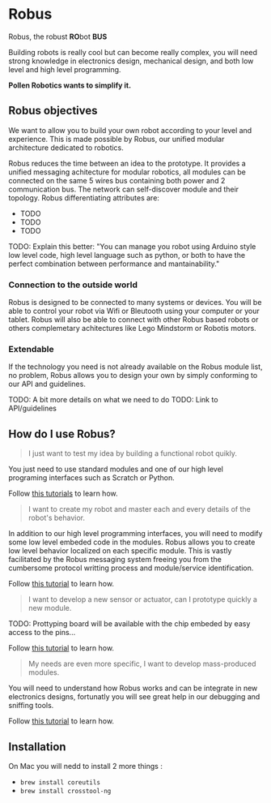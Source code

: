# Robus
Robus, the robust **RO**bot **BUS**

Building robots is really cool but can become really complex, you will need strong knowledge in electronics design, mechanical design, and both low level and high level programming.

**Pollen Robotics wants to simplify it.**

## Robus objectives

We want to allow you to build your own robot according to your level and experience. This is made possible by Robus, our unified modular architecture dedicated to robotics.

Robus reduces the time between an idea to the prototype. It provides a unified messaging achitecture for modular robotics, all modules can be connected on the same 5 wires bus containing both power and 2 communication bus. The network can self-discover module and their topology. Robus differentiating attributes are:
- TODO
- TODO
- TODO

TODO: Explain this better: "You can manage you robot using Arduino style low level code, high level language such as python, or both to have the perfect combination between performance and mantainability."

### Connection to the outside world

Robus is designed to be connected to many systems or devices. You will be able to control your robot via Wifi or Bleutooth using your computer or your tablet. Robus will also be able to connect with other Robus based robots or others complemetary achitectures like Lego Mindstorm or Robotis motors.

### Extendable

If the technology you need is not already available on the Robus module list, no problem, Robus allows you to design your own by simply conforming to our API and guidelines.

TODO: A bit more details on what we need to do
TODO: Link to API/guidelines

## How do I use Robus?

> I just want to test my idea by building a functional robot quikly.

You just need to use standard modules and one of our high level programing interfaces such as Scratch or Python.

Follow [this tutorials](extra/doc/beginners.md) to learn how.

> I want to create my robot and master each and every details of the robot's behavior.

In addition to our high level programming interfaces, you will need to modify some low level embeded code in the modules. Robus allows you to create low level behavior localized on each specific module. This is vastly facilitated by the Robus messaging system freeing you from the cumbersome protocol writting process and module/service identification.

Follow [this tutorial](extra/doc/intermediates.md) to learn how.

> I want to develop a new sensor or actuator, can I prototype quickly a new module.

TODO: Prottyping board will be available with the chip embeded by easy access to the pins...

Follow [this tutorial](extra/doc/advanced.md) to learn how.

> My needs are even more specific, I want to develop mass-produced modules.

You will need to understand how Robus works and can be integrate in new electronics designs, fortunatly you will see great help in our debugging and sniffing tools.

Follow [this tutorial](extra/doc/developers.md) to learn how.

## Installation

On Mac you will nedd to install 2 more things :
- `brew install coreutils`
- `brew install crosstool-ng`
